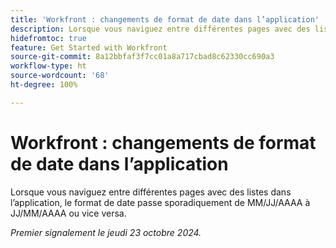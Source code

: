 ```yaml
---
title: 'Workfront : changements de format de date dans l’application'
description: Lorsque vous naviguez entre différentes pages avec des listes dans l’application, le format de date passe sporadiquement de MM/JJ/AAAA à JJ/MM/AAAA ou vice versa.
hidefromtoc: true
feature: Get Started with Workfront
source-git-commit: 8a12bbfaf3f7cc01a8a717cbad8c62330cc690a3
workflow-type: ht
source-wordcount: '68'
ht-degree: 100%

---
```


# Workfront : changements de format de date dans l’application

<!--
>[!NOTE]
>
>This issue was fixed on August 30, 2024.
-->

Lorsque vous naviguez entre différentes pages avec des listes dans l’application, le format de date passe sporadiquement de MM/JJ/AAAA à JJ/MM/AAAA ou vice versa.

_Premier signalement le jeudi 23 octobre 2024._

